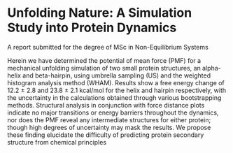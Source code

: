 # Unfolding Nature: A Simulation Study into Protein Dynamics
A report submitted for the degree of  MSc in Non-Equilibrium Systems

 Herein we have determined the potential of mean force (PMF) for a mechanical unfolding simulation
 of two small protein structures, an alpha-helix and beta-hairpin, using umbrella sampling (US) and the
 weighted histogram analysis method (WHAM). Results show a free energy change of 12.2 ± 2.8 and
 23.8 ± 2.1 kcal/mol for the helix and hairpin respectively, with the uncertainty in the calculations
 obtained through various bootstrapping methods. Structural analysis in conjunction with force
distance plots indicate no major transitions or energy barriers throughout the dynamics, nor does
 the PMF reveal any intermediate structures for either protein; though high degrees of uncertainty
 may mask the results. We propose these finding elucidate the difficulty of predicting protein
 secondary structure from chemical principles
